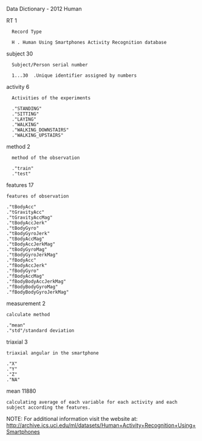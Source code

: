 Data Dictionary - 2012 Human

 RT   1
   
      Record Type
      
      H . Human Using Smartphones Activity Recognition database
      
 subject 30
   
      Subject/Person serial number
      
      1...30  .Unique identifier assigned by numbers
      
 activity 6
   
      Activities of the experiments
      
      ."STANDING"
      ."SITTING"
      ."LAYING"
      ."WALKING"
      ."WALKING_DOWNSTAIRS"
      ."WALKING_UPSTAIRS"
  
  method 2
    
      method of the observation
      
      ."train"
      ."test"
  
  features 17
  
    features of observation
    
    ."tBodyAcc"
    ."tGravityAcc"
    ."tGravityAccMag"
    ."tBodyAccJerk"
    ."tBodyGyro"
    ."tBodyGyroJerk"
    ."tBodyAccMag"
    ."tBodyAccJerkMag"
    ."tBodyGyroMag"
  	."tBodyGyroJerkMag"
  	."fBodyAcc"
  	."fBodyAccJerk"
    ."fBodyGyro"
   	."fBodyAccMag"
  	."fBodyBodyAccJerkMag"
	."fBodyBodyGyroMag"
  	."fBodyBodyGyroJerkMag"

  measurement 2
  
    calculate method
    
    ."mean"
    ."std"/standard deviation
    
  triaxial 3
  
    triaxial angular in the smartphone
    
    ."X"
    ."Y"
    ."Z"
    ."NA"
    
 mean  11880
 
    calculating average of each variable for each activity and each subject according the features.
 
 
  NOTE: For additional information visit the website at: 
  http://archive.ics.uci.edu/ml/datasets/Human+Activity+Recognition+Using+Smartphones
